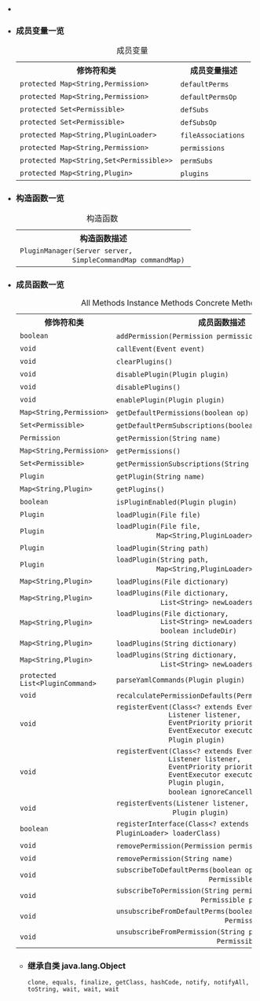 <div class="summary">
<ul class="blockList">
<li class="blockList">

<li class="blockList"><a name="field.summary">
<!--   -->
</a>
<h3>成员变量一览</h3>
<table class="memberSummary" border="0" cellpadding="3" cellspacing="0" summary="Field Summary table, listing fields, and an explanation">
<caption><span>成员变量</span><span class="tabEnd"> </span></caption>
<tr>
<th>修饰符和类</th>
<th>成员变量描述</th>
</tr>
<tr class="altColor">
<td class="colFirst"><code>protected <a  title="class or interface in java.util">Map</a>&lt;<a  title="class or interface in java.lang">String</a>,<a  title="class in cn.nukkit.permission">Permission</a>&gt;</code></td>
<td class="colLast"><code><span class="memberNameLink"><a >defaultPerms</a></span></code> </td>
</tr>
<tr class="rowColor">
<td class="colFirst"><code>protected <a  title="class or interface in java.util">Map</a>&lt;<a  title="class or interface in java.lang">String</a>,<a  title="class in cn.nukkit.permission">Permission</a>&gt;</code></td>
<td class="colLast"><code><span class="memberNameLink"><a >defaultPermsOp</a></span></code> </td>
</tr>
<tr class="altColor">
<td class="colFirst"><code>protected <a  title="class or interface in java.util">Set</a>&lt;<a  title="interface in cn.nukkit.permission">Permissible</a>&gt;</code></td>
<td class="colLast"><code><span class="memberNameLink"><a >defSubs</a></span></code> </td>
</tr>
<tr class="rowColor">
<td class="colFirst"><code>protected <a  title="class or interface in java.util">Set</a>&lt;<a  title="interface in cn.nukkit.permission">Permissible</a>&gt;</code></td>
<td class="colLast"><code><span class="memberNameLink"><a >defSubsOp</a></span></code> </td>
</tr>
<tr class="altColor">
<td class="colFirst"><code>protected <a  title="class or interface in java.util">Map</a>&lt;<a  title="class or interface in java.lang">String</a>,<a  title="interface in cn.nukkit.plugin">PluginLoader</a>&gt;</code></td>
<td class="colLast"><code><span class="memberNameLink"><a >fileAssociations</a></span></code> </td>
</tr>
<tr class="rowColor">
<td class="colFirst"><code>protected <a  title="class or interface in java.util">Map</a>&lt;<a  title="class or interface in java.lang">String</a>,<a  title="class in cn.nukkit.permission">Permission</a>&gt;</code></td>
<td class="colLast"><code><span class="memberNameLink"><a >permissions</a></span></code> </td>
</tr>
<tr class="altColor">
<td class="colFirst"><code>protected <a  title="class or interface in java.util">Map</a>&lt;<a  title="class or interface in java.lang">String</a>,<a  title="class or interface in java.util">Set</a>&lt;<a  title="interface in cn.nukkit.permission">Permissible</a>&gt;&gt;</code></td>
<td class="colLast"><code><span class="memberNameLink"><a >permSubs</a></span></code> </td>
</tr>
<tr class="rowColor">
<td class="colFirst"><code>protected <a  title="class or interface in java.util">Map</a>&lt;<a  title="class or interface in java.lang">String</a>,<a  title="interface in cn.nukkit.plugin">Plugin</a>&gt;</code></td>
<td class="colLast"><code><span class="memberNameLink"><a >plugins</a></span></code> </td>
</tr>
</table>
</li>
</ul>
<!-- ======== CONSTRUCTOR SUMMARY ======== -->
<ul class="blockList">
<li class="blockList"><a name="constructor.summary">
<!--   -->
</a>
<h3>构造函数一览</h3>
<table class="memberSummary" border="0" cellpadding="3" cellspacing="0" summary="Constructor Summary table, listing constructors, and an explanation">
<caption><span>构造函数</span><span class="tabEnd"> </span></caption>
<tr>
<th>构造函数描述</th>
</tr>
<tr class="altColor">
<td class="colOne"><code><span class="memberNameLink"><a >PluginManager</a></span>(<a  title="class in cn.nukkit">Server</a> server,
             <a  title="class in cn.nukkit.command">SimpleCommandMap</a> commandMap)</code> </td>
</tr>
</table>
</li>
</ul>
<!-- ========== METHOD SUMMARY =========== -->
<ul class="blockList">
<li class="blockList"><a name="method.summary">
<!--   -->
</a>
<h3>成员函数一览</h3>
<table class="memberSummary" border="0" cellpadding="3" cellspacing="0" summary="Method Summary table, listing methods, and an explanation">
<caption><span id="t0" class="activeTableTab"><span>All Methods</span><span class="tabEnd"> </span></span><span id="t2" class="tableTab"><span><a >Instance Methods</a></span><span class="tabEnd"> </span></span><span id="t4" class="tableTab"><span><a >Concrete Methods</a></span><span class="tabEnd"> </span></span></caption>
<tr>
<th>修饰符和类</th>
<th>成员函数描述</th>
</tr>
<tr id="i0" class="altColor">
<td class="colFirst"><code>boolean</code></td>
<td class="colLast"><code><span class="memberNameLink"><a >addPermission</a></span>(<a  title="class in cn.nukkit.permission">Permission</a> permission)</code> </td>
</tr>
<tr id="i1" class="rowColor">
<td class="colFirst"><code>void</code></td>
<td class="colLast"><code><span class="memberNameLink"><a >callEvent</a></span>(<a  title="class in cn.nukkit.event">Event</a> event)</code> </td>
</tr>
<tr id="i2" class="altColor">
<td class="colFirst"><code>void</code></td>
<td class="colLast"><code><span class="memberNameLink"><a >clearPlugins</a></span>()</code> </td>
</tr>
<tr id="i3" class="rowColor">
<td class="colFirst"><code>void</code></td>
<td class="colLast"><code><span class="memberNameLink"><a >disablePlugin</a></span>(<a  title="interface in cn.nukkit.plugin">Plugin</a> plugin)</code> </td>
</tr>
<tr id="i4" class="altColor">
<td class="colFirst"><code>void</code></td>
<td class="colLast"><code><span class="memberNameLink"><a >disablePlugins</a></span>()</code> </td>
</tr>
<tr id="i5" class="rowColor">
<td class="colFirst"><code>void</code></td>
<td class="colLast"><code><span class="memberNameLink"><a >enablePlugin</a></span>(<a  title="interface in cn.nukkit.plugin">Plugin</a> plugin)</code> </td>
</tr>
<tr id="i6" class="altColor">
<td class="colFirst"><code><a  title="class or interface in java.util">Map</a>&lt;<a  title="class or interface in java.lang">String</a>,<a  title="class in cn.nukkit.permission">Permission</a>&gt;</code></td>
<td class="colLast"><code><span class="memberNameLink"><a >getDefaultPermissions</a></span>(boolean op)</code> </td>
</tr>
<tr id="i7" class="rowColor">
<td class="colFirst"><code><a  title="class or interface in java.util">Set</a>&lt;<a  title="interface in cn.nukkit.permission">Permissible</a>&gt;</code></td>
<td class="colLast"><code><span class="memberNameLink"><a >getDefaultPermSubscriptions</a></span>(boolean op)</code> </td>
</tr>
<tr id="i8" class="altColor">
<td class="colFirst"><code><a  title="class in cn.nukkit.permission">Permission</a></code></td>
<td class="colLast"><code><span class="memberNameLink"><a >getPermission</a></span>(<a  title="class or interface in java.lang">String</a> name)</code> </td>
</tr>
<tr id="i9" class="rowColor">
<td class="colFirst"><code><a  title="class or interface in java.util">Map</a>&lt;<a  title="class or interface in java.lang">String</a>,<a  title="class in cn.nukkit.permission">Permission</a>&gt;</code></td>
<td class="colLast"><code><span class="memberNameLink"><a >getPermissions</a></span>()</code> </td>
</tr>
<tr id="i10" class="altColor">
<td class="colFirst"><code><a  title="class or interface in java.util">Set</a>&lt;<a  title="interface in cn.nukkit.permission">Permissible</a>&gt;</code></td>
<td class="colLast"><code><span class="memberNameLink"><a >getPermissionSubscriptions</a></span>(<a  title="class or interface in java.lang">String</a> permission)</code> </td>
</tr>
<tr id="i11" class="rowColor">
<td class="colFirst"><code><a  title="interface in cn.nukkit.plugin">Plugin</a></code></td>
<td class="colLast"><code><span class="memberNameLink"><a >getPlugin</a></span>(<a  title="class or interface in java.lang">String</a> name)</code> </td>
</tr>
<tr id="i12" class="altColor">
<td class="colFirst"><code><a  title="class or interface in java.util">Map</a>&lt;<a  title="class or interface in java.lang">String</a>,<a  title="interface in cn.nukkit.plugin">Plugin</a>&gt;</code></td>
<td class="colLast"><code><span class="memberNameLink"><a >getPlugins</a></span>()</code> </td>
</tr>
<tr id="i13" class="rowColor">
<td class="colFirst"><code>boolean</code></td>
<td class="colLast"><code><span class="memberNameLink"><a >isPluginEnabled</a></span>(<a  title="interface in cn.nukkit.plugin">Plugin</a> plugin)</code> </td>
</tr>
<tr id="i14" class="altColor">
<td class="colFirst"><code><a  title="interface in cn.nukkit.plugin">Plugin</a></code></td>
<td class="colLast"><code><span class="memberNameLink"><a >loadPlugin</a></span>(<a  title="class or interface in java.io">File</a> file)</code> </td>
</tr>
<tr id="i15" class="rowColor">
<td class="colFirst"><code><a  title="interface in cn.nukkit.plugin">Plugin</a></code></td>
<td class="colLast"><code><span class="memberNameLink"><a >loadPlugin</a></span>(<a  title="class or interface in java.io">File</a> file,
          <a  title="class or interface in java.util">Map</a>&lt;<a  title="class or interface in java.lang">String</a>,<a  title="interface in cn.nukkit.plugin">PluginLoader</a>&gt; loaders)</code> </td>
</tr>
<tr id="i16" class="altColor">
<td class="colFirst"><code><a  title="interface in cn.nukkit.plugin">Plugin</a></code></td>
<td class="colLast"><code><span class="memberNameLink"><a >loadPlugin</a></span>(<a  title="class or interface in java.lang">String</a> path)</code> </td>
</tr>
<tr id="i17" class="rowColor">
<td class="colFirst"><code><a  title="interface in cn.nukkit.plugin">Plugin</a></code></td>
<td class="colLast"><code><span class="memberNameLink"><a >loadPlugin</a></span>(<a  title="class or interface in java.lang">String</a> path,
          <a  title="class or interface in java.util">Map</a>&lt;<a  title="class or interface in java.lang">String</a>,<a  title="interface in cn.nukkit.plugin">PluginLoader</a>&gt; loaders)</code> </td>
</tr>
<tr id="i18" class="altColor">
<td class="colFirst"><code><a  title="class or interface in java.util">Map</a>&lt;<a  title="class or interface in java.lang">String</a>,<a  title="interface in cn.nukkit.plugin">Plugin</a>&gt;</code></td>
<td class="colLast"><code><span class="memberNameLink"><a >loadPlugins</a></span>(<a  title="class or interface in java.io">File</a> dictionary)</code> </td>
</tr>
<tr id="i19" class="rowColor">
<td class="colFirst"><code><a  title="class or interface in java.util">Map</a>&lt;<a  title="class or interface in java.lang">String</a>,<a  title="interface in cn.nukkit.plugin">Plugin</a>&gt;</code></td>
<td class="colLast"><code><span class="memberNameLink"><a >loadPlugins</a></span>(<a  title="class or interface in java.io">File</a> dictionary,
           <a  title="class or interface in java.util">List</a>&lt;<a  title="class or interface in java.lang">String</a>&gt; newLoaders)</code> </td>
</tr>
<tr id="i20" class="altColor">
<td class="colFirst"><code><a  title="class or interface in java.util">Map</a>&lt;<a  title="class or interface in java.lang">String</a>,<a  title="interface in cn.nukkit.plugin">Plugin</a>&gt;</code></td>
<td class="colLast"><code><span class="memberNameLink"><a >loadPlugins</a></span>(<a  title="class or interface in java.io">File</a> dictionary,
           <a  title="class or interface in java.util">List</a>&lt;<a  title="class or interface in java.lang">String</a>&gt; newLoaders,
           boolean includeDir)</code> </td>
</tr>
<tr id="i21" class="rowColor">
<td class="colFirst"><code><a  title="class or interface in java.util">Map</a>&lt;<a  title="class or interface in java.lang">String</a>,<a  title="interface in cn.nukkit.plugin">Plugin</a>&gt;</code></td>
<td class="colLast"><code><span class="memberNameLink"><a >loadPlugins</a></span>(<a  title="class or interface in java.lang">String</a> dictionary)</code> </td>
</tr>
<tr id="i22" class="altColor">
<td class="colFirst"><code><a  title="class or interface in java.util">Map</a>&lt;<a  title="class or interface in java.lang">String</a>,<a  title="interface in cn.nukkit.plugin">Plugin</a>&gt;</code></td>
<td class="colLast"><code><span class="memberNameLink"><a >loadPlugins</a></span>(<a  title="class or interface in java.lang">String</a> dictionary,
           <a  title="class or interface in java.util">List</a>&lt;<a  title="class or interface in java.lang">String</a>&gt; newLoaders)</code> </td>
</tr>
<tr id="i23" class="rowColor">
<td class="colFirst"><code>protected <a  title="class or interface in java.util">List</a>&lt;<a  title="class in cn.nukkit.command">PluginCommand</a>&gt;</code></td>
<td class="colLast"><code><span class="memberNameLink"><a >parseYamlCommands</a></span>(<a  title="interface in cn.nukkit.plugin">Plugin</a> plugin)</code> </td>
</tr>
<tr id="i24" class="altColor">
<td class="colFirst"><code>void</code></td>
<td class="colLast"><code><span class="memberNameLink"><a >recalculatePermissionDefaults</a></span>(<a  title="class in cn.nukkit.permission">Permission</a> permission)</code> </td>
</tr>
<tr id="i25" class="rowColor">
<td class="colFirst"><code>void</code></td>
<td class="colLast"><code><span class="memberNameLink"><a >registerEvent</a></span>(<a  title="class or interface in java.lang">Class</a>&lt;? extends <a  title="class in cn.nukkit.event">Event</a>&gt; event,
             <a  title="interface in cn.nukkit.event">Listener</a> listener,
             <a  title="enum in cn.nukkit.event">EventPriority</a> priority,
             <a  title="interface in cn.nukkit.plugin">EventExecutor</a> executor,
             <a  title="interface in cn.nukkit.plugin">Plugin</a> plugin)</code> </td>
</tr>
<tr id="i26" class="altColor">
<td class="colFirst"><code>void</code></td>
<td class="colLast"><code><span class="memberNameLink"><a >registerEvent</a></span>(<a  title="class or interface in java.lang">Class</a>&lt;? extends <a  title="class in cn.nukkit.event">Event</a>&gt; event,
             <a  title="interface in cn.nukkit.event">Listener</a> listener,
             <a  title="enum in cn.nukkit.event">EventPriority</a> priority,
             <a  title="interface in cn.nukkit.plugin">EventExecutor</a> executor,
             <a  title="interface in cn.nukkit.plugin">Plugin</a> plugin,
             boolean ignoreCancelled)</code> </td>
</tr>
<tr id="i27" class="rowColor">
<td class="colFirst"><code>void</code></td>
<td class="colLast"><code><span class="memberNameLink"><a >registerEvents</a></span>(<a  title="interface in cn.nukkit.event">Listener</a> listener,
              <a  title="interface in cn.nukkit.plugin">Plugin</a> plugin)</code> </td>
</tr>
<tr id="i28" class="altColor">
<td class="colFirst"><code>boolean</code></td>
<td class="colLast"><code><span class="memberNameLink"><a >registerInterface</a></span>(<a  title="class or interface in java.lang">Class</a>&lt;? extends <a  title="interface in cn.nukkit.plugin">PluginLoader</a>&gt; loaderClass)</code> </td>
</tr>
<tr id="i29" class="rowColor">
<td class="colFirst"><code>void</code></td>
<td class="colLast"><code><span class="memberNameLink"><a >removePermission</a></span>(<a  title="class in cn.nukkit.permission">Permission</a> permission)</code> </td>
</tr>
<tr id="i30" class="altColor">
<td class="colFirst"><code>void</code></td>
<td class="colLast"><code><span class="memberNameLink"><a >removePermission</a></span>(<a  title="class or interface in java.lang">String</a> name)</code> </td>
</tr>
<tr id="i31" class="rowColor">
<td class="colFirst"><code>void</code></td>
<td class="colLast"><code><span class="memberNameLink"><a >subscribeToDefaultPerms</a></span>(boolean op,
                       <a  title="interface in cn.nukkit.permission">Permissible</a> permissible)</code> </td>
</tr>
<tr id="i32" class="altColor">
<td class="colFirst"><code>void</code></td>
<td class="colLast"><code><span class="memberNameLink"><a >subscribeToPermission</a></span>(<a  title="class or interface in java.lang">String</a> permission,
                     <a  title="interface in cn.nukkit.permission">Permissible</a> permissible)</code> </td>
</tr>
<tr id="i33" class="rowColor">
<td class="colFirst"><code>void</code></td>
<td class="colLast"><code><span class="memberNameLink"><a >unsubscribeFromDefaultPerms</a></span>(boolean op,
                           <a  title="interface in cn.nukkit.permission">Permissible</a> permissible)</code> </td>
</tr>
<tr id="i34" class="altColor">
<td class="colFirst"><code>void</code></td>
<td class="colLast"><code><span class="memberNameLink"><a >unsubscribeFromPermission</a></span>(<a  title="class or interface in java.lang">String</a> permission,
                         <a  title="interface in cn.nukkit.permission">Permissible</a> permissible)</code> </td>
</tr>
</table>
<ul class="blockList">
<li class="blockList"><a name="methods.inherited.from.class.java.lang.Object">
<!--   -->
</a>
<h3>继承自类 java.lang.<a  title="class or interface in java.lang">Object</a></h3>
<code><a  title="class or interface in java.lang">clone</a>, <a  title="class or interface in java.lang">equals</a>, <a  title="class or interface in java.lang">finalize</a>, <a  title="class or interface in java.lang">getClass</a>, <a  title="class or interface in java.lang">hashCode</a>, <a  title="class or interface in java.lang">notify</a>, <a  title="class or interface in java.lang">notifyAll</a>, <a  title="class or interface in java.lang">toString</a>, <a  title="class or interface in java.lang">wait</a>, <a  title="class or interface in java.lang">wait</a>, <a  title="class or interface in java.lang">wait</a></code></li>
</ul>
</li>
</ul>
</li>
</ul>
</div>
